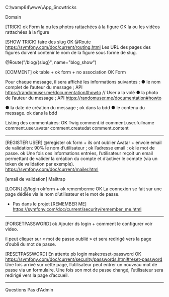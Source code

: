 C:\wamp64\www\App_Snowtricks

Domain

[TRICK] ok
Form
la ou les photos rattachées à la figure OK
la ou les vidéos rattachées à la figure

[SHOW TRICK] faire des slug OK
@Route
https://symfony.com/doc/current/routing.html
Les URL des pages des figures doivent contenir le nom de la figure sous forme de slug.

@Route("/blog/{slug}", name="blog_show")

[COMMENT] ok table + ok form + no association OK
Form

Pour chaque message, il sera affiché les informations suivantes :
● le nom complet de l’auteur du message ; API https://randomuser.me/documentation#howto // User a la volé
● la photo de l’auteur du message ; API https://randomuser.me/documentation#howto

● la date de création du message ; ok dans la bdd
● le contenu du message. ok dans la bdd

Listing des commentaires: OK
Twig
comment.id
comment.user.fullname
comment.user.avatar
comment.createdat
comment.content

---

[REGISTER USER] @/register ok form + ils ont oublier Avatar + envoie email de validation: 90%
le nom d’utilisateur ; ok
l’adresse email ; ok
le mot de passe. ok
Une fois ces informations entrées, l’utilisateur reçoit un email
permettant de valider la création du compte et d’activer le compte
(via un token de validation par exemple).
https://symfony.com/doc/current/mailer.html

[email de validation]
Mailtrap

[LOGIN] @/login okform + ok rememberme OK
La connexion se fait sur une page dédiée via le nom d’utilisateur et le mot de passe.

- Pas dans le projet [REMEMBER ME]
  https://symfony.com/doc/current/security/remember_me.html

---

[FORGETPASSWORD] ok Ajouter ds login + comment le configurer voir video.

il peut cliquer sur « mot de passe oublié » et
sera redirigé vers la page d’oubli du mot de passe.

[RESETPASSWORD] En attente pb login make:reset-password OK
https://symfony.com/doc/current/security/passwords.html#reset-password
Une fois arrivé sur cette page, l’utilisateur peut entrer un nouveau mot de passe via un
formulaire.
Une fois son mot de passe changé, l’utilisateur sera redirigé vers la page d’accueil.

---

Questions
Pas d'Admin


